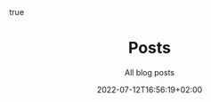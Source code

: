 ---
title: "Posts"
subtitle: "All blog posts"
date: 2022-07-12T16:56:19+02:00
lastmod: 2022-07-12T16:56:19+02:00
draft: true
type:  # Use standard-view on nothing for default or courses - video - landingpage
weight: null 

featured: false
sidebar: false # Works only with standard-view or list pages
toc: false # Works only with standard-view
math:
  enable: false # Actualy not implemented
lightgallery: false # Actualy not implemented
license: ""
slug:  # slug exemple: solidworks-2020-tutorial


resources:
- name: "featured-image"
  src: "img/me.jpg"
- name: "featured-image-preview"
  src: "img/me.jpg"
---